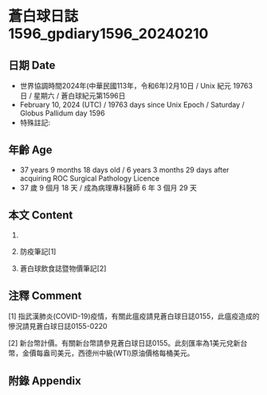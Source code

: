 [_metadata_:encoding]: - "utf-8"
[_metadata_:language]: - "zh-Hant-TW"
[_metadata_:fileformat]: - "markdown"
[_metadata_:MIME_type]: - "text/plain"
[_metadata_:markdown_version]: - "commonmark version 0.30"
[_metadata_:markdown_spec]: - "https://spec.commonmark.org/0.30/"

# 蒼白球日誌1596_gpdiary1596_20240210 #

## 日期 Date ##

* 世界協調時間2024年(中華民國113年，令和6年)2月10日 / Unix 紀元 19763 日 / 星期六 / 蒼白球紀元第1596日
* February 10, 2024 (UTC) / 19763 days since Unix Epoch / Saturday / Globus Pallidum day 1596
* 特殊註記:

## 年齡 Age ##

* 37 years 9 months 18 days old / 6 years 3 months 29 days after acquiring ROC Surgical Pathology Licence
* 37 歲 9 個月 18 天 / 成為病理專科醫師 6 年 3 個月 29 天

## 本文 Content ##

1. 

    
2. 防疫筆記[1]

    
3. 蒼白球飲食誌暨物價筆記[2]

    

## 注釋 Comment ##

[1] 指武漢肺炎(COVID-19)疫情，有關此瘟疫請見蒼白球日誌0155，此瘟疫造成的慘況請見蒼白球日誌0155-0220


[2] 新台幣計價。有關新台幣請參見蒼白球日誌0155。此刻匯率為1美元兌新台幣，金價每盎司美元，西德州中級(WTI)原油價格每桶美元。



## 附錄 Appendix ##

